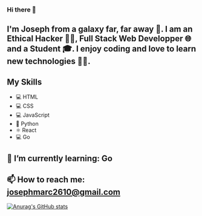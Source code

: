 ### Hi there 👋

## I'm Joseph from a galaxy far, far away 🌌. I am an Ethical Hacker 🐱‍💻, Full Stack Web Developper 🌐 and a Student 🎓. I enjoy coding and love to learn new technologies 👨‍💻.

## My Skills
* 💻 HTML
* 💻 CSS
* 💻 JavaScript
* 🐍 Python
* ⚛ React
* 💻 Go

## 🌱 I’m currently learning: Go
## 📫 How to reach me: josephmarc2610@gmail.com

[![Anurag's GitHub stats](https://github-readme-stats.vercel.app/api?username=jmarcantony)](https://github.com/anuraghazra/github-readme-stats)


<!--
**jmarcantony/jmarcantony** is a ✨ _special_ ✨ repository because its `README.md` (this file) appears on your GitHub profile.

Here are some ideas to get you started:

- 🔭 I’m currently working on ...
- 🌱 I’m currently learning ...
- 👯 I’m looking to collaborate on ...
- 🤔 I’m looking for help with ...
- 💬 Ask me about ...
- 📫 How to reach me: ...
- 😄 Pronouns: ...
- ⚡ Fun fact: ...
-->
